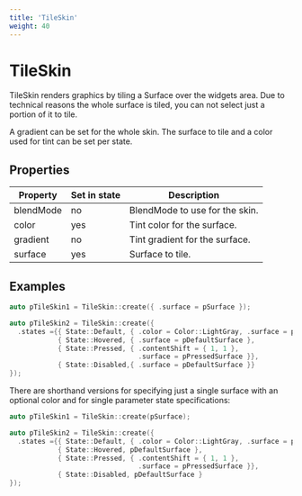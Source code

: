 ```yaml
---
title: 'TileSkin'
weight: 40
---
```



# TileSkin

TileSkin renders graphics by tiling a Surface over the widgets area. Due to technical reasons the whole surface is tiled, you can not select just a portion of it to tile.

A gradient can be set for the whole skin. The surface to tile and a color used for tint can be set per state.



## Properties

| Property  | Set in state | Description                    |
| --------- | ----------- | ------------------------------ |
| blendMode | no          | BlendMode to use for the skin. |
| color     | yes | Tint color for the surface.    |
| gradient  | no          | Tint gradient for the surface. |
| surface   | yes | Surface to tile.               |



## Examples

```c++
auto pTileSkin1 = TileSkin::create({ .surface = pSurface });

auto pTileSkin2 = TileSkin::create({
  .states ={{ State::Default, { .color = Color::LightGray, .surface = pDefaultSurface },
            { State::Hovered, { .surface = pDefaultSurface },
            { State::Pressed, { .contentShift = { 1, 1 }, 
                                .surface = pPressedSurface }},
            { State::Disabled,{ .surface = pDefaultSurface }}
});

```



There are shorthand versions for specifying just a single surface with an optional color and for single parameter state specifications:

```c++
auto pTileSkin1 = TileSkin::create(pSurface);

auto pTileSkin2 = TileSkin::create({
  .states ={{ State::Default, { .color = Color::LightGray, .surface = pDefaultSurface },
            { State::Hovered, pDefaultSurface },
            { State::Pressed, { .contentShift = { 1, 1 }, 
                                .surface = pPressedSurface }},
            { State::Disabled, pDefaultSurface }
});
```
